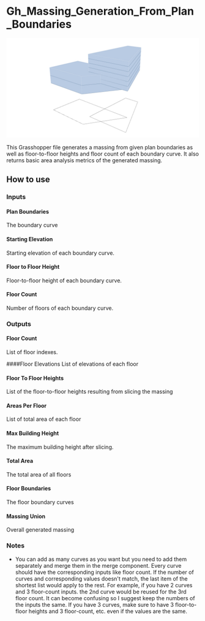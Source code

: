 # Gh_Massing_Generation_From_Plan_Boundaries

![](https://github.com/aashkann/grasshopper/blob/Massing-Analysis/geometry/Massing/Gh_Massing_Generation_From_Plan_Boundaries/Assets/sample.jpg)

This Grasshopper file generates a massing from given plan boundaries as well as floor-to-floor heights and floor count of each boundary curve. It also returns basic area analysis metrics of the generated massing.

## How to use

### Inputs
#### Plan Boundaries
The boundary curve

#### Starting Elevation
Starting elevation of each boundary curve.

#### Floor to Floor Height
Floor-to-floor height of each boundary curve. 

#### Floor Count
Number of floors of each boundary curve.

### Outputs

#### Floor Count
List of floor indexes.

####Floor Elevations
List of elevations of each floor

#### Floor To Floor Heights
List of the floor-to-floor heights resulting from slicing the massing

#### Areas Per Floor
List of total area of each floor

#### Max Building Height
The maximum building height after slicing.

#### Total Area
The total area of all floors

#### Floor Boundaries
The floor boundary curves 

#### Massing Union
Overall generated massing


### Notes
- You can add as many curves as you want but you need to add them separately and merge them in the merge component. Every curve should have the corresponding inputs like floor count. If the number of curves and corresponding values doesn't match, the last item of the shortest list would apply to the rest. For example, if you have 2 curves and 3 floor-count inputs. the 2nd curve would be reused for the 3rd floor count. It can become confusing so I suggest keep the numbers of the inputs the same. If you have 3 curves, make sure to have 3 floor-to-floor heights and 3 floor-count, etc. even if the values are the same.


